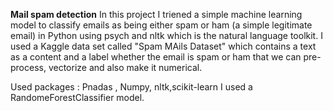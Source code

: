 **Mail spam detection**
In this project I triened a simple machine learning model to classify emails as being either spam or ham (a simple legitimate email) in Python using psych and nltk which is the natural language toolkit.
I used a Kaggle data set called "Spam MAils Dataset" which contains a text as a content and a label whether the email is spam or ham  that we can pre-process, vectorize and also make it numerical.

Used packages :
Pnadas , Numpy, nltk,scikit-learn
I used a RandomeForestClassifier model.
